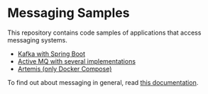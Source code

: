 # Messaging Samples

This repository contains code samples of applications that access messaging systems.

- [Kafka with Spring Boot](spring-kafka)
- [Active MQ with several implementations](activemq)
- [Artemis (only Docker Compose)](artemis)

To find out about messaging in general, read [this documentation](messaging.md).

